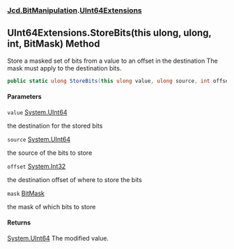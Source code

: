 ### [Jcd.BitManipulation](Jcd.BitManipulation.md 'Jcd.BitManipulation').[UInt64Extensions](Jcd.BitManipulation.UInt64Extensions.md 'Jcd.BitManipulation.UInt64Extensions')

## UInt64Extensions.StoreBits(this ulong, ulong, int, BitMask) Method

Store a masked set of bits from a value to an offset in the destination
The mask must apply to the destination bits.

```csharp
public static ulong StoreBits(this ulong value, ulong source, int offset, Jcd.BitManipulation.BitMask mask);
```
#### Parameters

<a name='Jcd.BitManipulation.UInt64Extensions.StoreBits(thisulong,ulong,int,Jcd.BitManipulation.BitMask).value'></a>

`value` [System.UInt64](https://docs.microsoft.com/en-us/dotnet/api/System.UInt64 'System.UInt64')

the destination for the stored bits

<a name='Jcd.BitManipulation.UInt64Extensions.StoreBits(thisulong,ulong,int,Jcd.BitManipulation.BitMask).source'></a>

`source` [System.UInt64](https://docs.microsoft.com/en-us/dotnet/api/System.UInt64 'System.UInt64')

the source of the bits to store

<a name='Jcd.BitManipulation.UInt64Extensions.StoreBits(thisulong,ulong,int,Jcd.BitManipulation.BitMask).offset'></a>

`offset` [System.Int32](https://docs.microsoft.com/en-us/dotnet/api/System.Int32 'System.Int32')

the destination offset of where to store the bits

<a name='Jcd.BitManipulation.UInt64Extensions.StoreBits(thisulong,ulong,int,Jcd.BitManipulation.BitMask).mask'></a>

`mask` [BitMask](Jcd.BitManipulation.BitMask.md 'Jcd.BitManipulation.BitMask')

the mask of which bits to store

#### Returns

[System.UInt64](https://docs.microsoft.com/en-us/dotnet/api/System.UInt64 'System.UInt64')
The modified value.